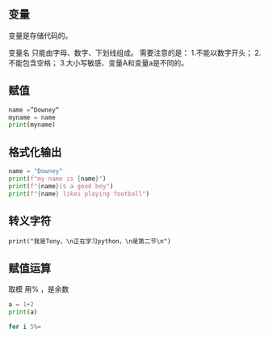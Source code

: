 变量
--
变量是存储代码的。

变量名 只能由字母、数字、下划线组成。
需要注意的是：
1.不能以数字开头；
2.不能包含空格；
3.大小写敏感、变量A和变量a是不同的。

赋值
--

```python
name =”Downey“
myname = name
print(myname)
```
格式化输出
--

```python
name = "Downey"
print(f"my name is {name}")
print(f"{name}is a good boy")
print(f"{name} likes playing football")

```

转义字符
--
```
print("我是Tony，\n正在学习python，\n是第二节\n")
```

赋值运算
--
取模 用%  ，是余数
```python
a = 1+2
print(a)

for i 5%=
```

<!--stackedit_data:
eyJoaXN0b3J5IjpbNDI3MDQ4MjQwXX0=
-->